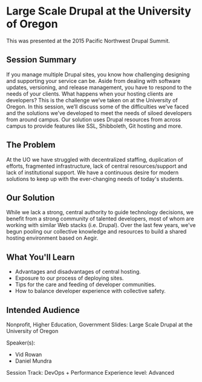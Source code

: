 # Large Scale Drupal at the University of Oregon

This was presented at the 2015 Pacific Northwest Drupal Summit.

## Session Summary

If you manage multiple Drupal sites, you know how challenging designing and supporting your service can be. Aside from dealing with software updates, versioning, and release management, you have to respond to the needs of your clients. What happens when your hosting clients are developers? This is the challenge we’ve taken on at the University of Oregon. In this session, we’ll discuss some of the difficulties we’ve faced and the solutions we’ve developed to meet the needs of siloed developers from around campus. Our solution uses Drupal resources from across campus to provide features like SSL, Shibboleth, Git hosting and more.

## The Problem

At the UO we have struggled with decentralized staffing, duplication of efforts, fragmented infrastructure, lack of central resources/support and lack of institutional support. We have a continuous desire for modern solutions to keep up with the ever-changing needs of today's students.

## Our Solution

While we lack a strong, central authority to guide technology decisions, we benefit from a strong community of talented developers, most of whom are working with similar Web stacks (i.e. Drupal). Over the last few years, we've begun pooling our collective knowledge and resources to build a shared hosting environment based on Aegir.

## What You'll Learn

- Advantages and disadvantages of central hosting.
- Exposure to our process of deploying sites.
- Tips for the care and feeding of developer communities.
- How to balance developer experience with collective safety.

## Intended Audience

Nonprofit, Higher Education, Government
Slides: Large Scale Drupal at the University of Oregon

Speaker(s):
- Vid Rowan
- Daniel Mundra

Session Track: DevOps + Performance
Experience level: Advanced
